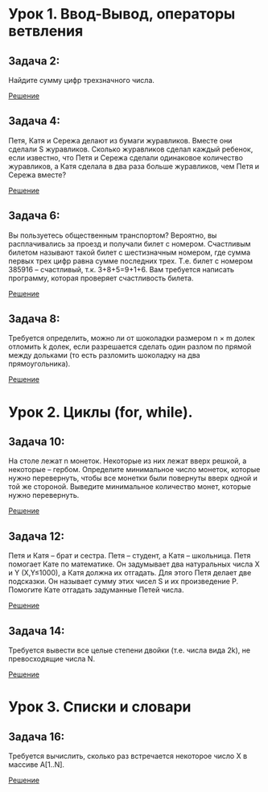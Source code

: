 # Урок 1. Ввод-Вывод, операторы ветвления

## Задача 2: 

Найдите сумму цифр трехзначного числа.

[Решение](/Lesson1/task2.py)

## Задача 4:

Петя, Катя и Сережа делают из бумаги журавликов. Вместе они сделали S журавликов. Сколько журавликов сделал каждый ребенок, если известно, что Петя и Сережа сделали одинаковое количество журавликов, а Катя сделала в два раза больше журавликов, чем Петя и Сережа вместе?

[Решение](/Lesson1/task4.py)

## Задача 6:

Вы пользуетесь общественным транспортом? Вероятно, вы расплачивались за проезд и получали билет с номером. Счастливым билетом называют такой билет с шестизначным номером, где сумма первых трех цифр равна сумме последних трех. Т.е. билет с номером 385916 – счастливый, т.к. 3+8+5=9+1+6. Вам требуется написать программу, которая проверяет счастливость билета.

[Решение](/Lesson1/task6.py)

## Задача 8:

Требуется определить, можно ли от шоколадки размером n × m долек отломить k долек, если разрешается сделать один разлом по прямой между дольками (то есть разломить шоколадку на два прямоугольника).

[Решение](/Lesson1/task8.py)

# Урок 2. Циклы (for, while).

## Задача 10:

На столе лежат n монеток. Некоторые из них лежат вверх решкой, а некоторые – гербом. Определите минимальное число монеток, которые нужно перевернуть, чтобы все монетки были повернуты вверх одной и той же стороной. Выведите минимальное количество монет, которые нужно перевернуть.

[Решение](/Lesson2/task10.py)

## Задача 12:

Петя и Катя – брат и сестра. Петя – студент, а Катя – школьница. Петя помогает Кате по математике. Он задумывает два натуральных числа X и Y (X,Y≤1000), а Катя должна их отгадать. Для этого Петя делает две подсказки. Он называет сумму этих чисел S и их произведение P. Помогите Кате отгадать задуманные Петей числа.

[Решение](/Lesson2/task12.py)

## Задача 14:

Требуется вывести все целые степени двойки (т.е. числа вида 2k), не превосходящие числа N.

[Решение](/Lesson2/task14.py)

# Урок 3. Списки и словари

## Задача 16:

Требуется вычислить, сколько раз встречается некоторое число X в массиве A[1..N].

[Решение](/Lesson3/task16.py)